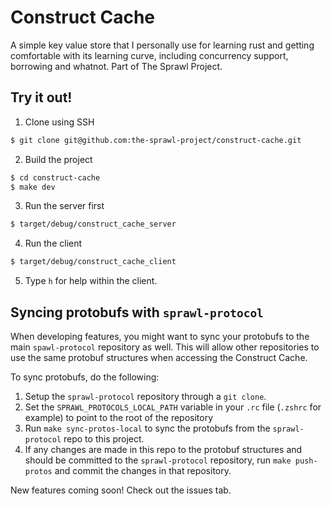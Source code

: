 # Construct Cache

A simple key value store that I personally use for learning rust and getting
comfortable with its learning curve, including concurrency support, borrowing
and whatnot. Part of The Sprawl Project.

## Try it out!

1. Clone using SSH

```bash
$ git clone git@github.com:the-sprawl-project/construct-cache.git
```

2. Build the project

```bash
$ cd construct-cache
$ make dev
```

3. Run the server first

```bash
$ target/debug/construct_cache_server
```

4. Run the client

```bash
$ target/debug/construct_cache_client
```

5. Type `h` for help within the client.

## Syncing protobufs with `sprawl-protocol`

When developing features, you might want to sync your protobufs to the main
`spawl-protocol` repository as well. This will allow other repositories to use
the same protobuf structures when accessing the Construct Cache.

To sync protobufs, do the following:

1. Setup the `sprawl-protocol` repository through a `git clone`.
2. Set the `SPRAWL_PROTOCOLS_LOCAL_PATH` variable in your `.rc` file (`.zshrc`
for example) to point to the root of the repository
3. Run `make sync-protos-local` to sync the protobufs from the `sprawl-protocol`
repo to this project.
4. If any changes are made in this repo to the protobuf structures and should be
committed to the `sprawl-protocol` repository, run `make push-protos` and commit
the changes in that repository.

New features coming soon! Check out the issues tab.